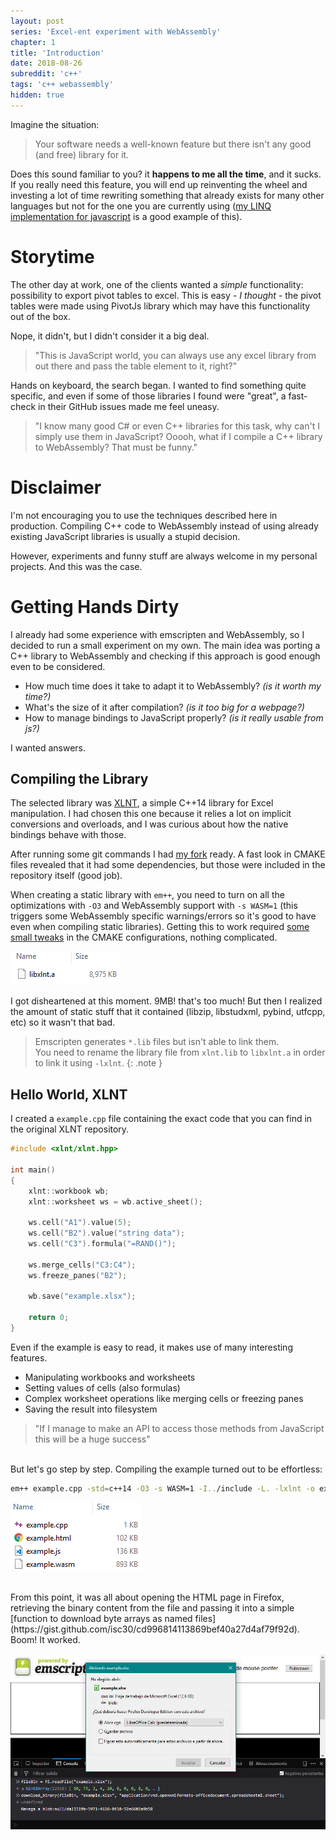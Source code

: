 ```yaml
---
layout: post
series: 'Excel-ent experiment with WebAssembly'
chapter: 1
title: 'Introduction'
date: 2018-08-26
subreddit: 'c++'
tags: 'c++ webassembly'
hidden: true
---
```


Imagine the situation:
> Your software needs a well-known feature but there isn't any good (and free) library for it.

Does this sound familiar to you? it **happens to me all the time**, and it sucks. If you really need this feature, you will end up reinventing the wheel and investing a lot of time rewriting something that already exists for many other languages but not for the one you are currently using ([my LINQ implementation for javascript]() is a good example of this).

<!-- more -->

# Storytime

The other day at work, one of the clients wanted a *simple* functionality: possibility to export pivot tables to excel. This is easy *- I thought -* the pivot tables were made using PivotJs library which may have this functionality out of the box.

Nope, it didn't, but I didn't consider it a big deal.
> "This is JavaScript world, you can always use any excel library from out there and pass the table element to it, right?"

Hands on keyboard, the search began. I wanted to find something quite specific, and even if some of those libraries I found were "great", a fast-check in their GitHub issues made me feel uneasy.

> "I know many good C# or even C++ libraries for this task, why can't I simply use them in JavaScript?
> Ooooh, what if I compile a C++ library to WebAssembly? That must be funny."

# Disclaimer

I'm not encouraging you to use the techniques described here in production. Compiling C++ code to WebAssembly instead of using already existing JavaScript libraries is usually a stupid decision.

However, experiments and funny stuff are always welcome in my personal projects. And this was the case.

# Getting Hands Dirty

I already had some experience with emscripten and WebAssembly, so I decided to run a small experiment on my own. The main idea was porting a C++ library to WebAssembly and checking if this approach is good enough even to be considered.

- How much time does it take to adapt it to WebAssembly? *(is it worth my time?)*<br/>
- What's the size of it after compilation? *(is it too big for a webpage?)*<br/>
- How to manage bindings to JavaScript properly? *(is it really usable from js?)*<br/>

I wanted answers.

## Compiling the Library

The selected library was [XLNT](https://github.com/tfussell/xlnt), a simple C++14 library for Excel manipulation. I had chosen this one because it relies a lot on implicit conversions and overloads, and I was curious about how
the native bindings behave with those.

After running some git commands I had [my fork](https://github.com/isc30/xlnt-wasm) ready. A fast look in CMAKE files revealed that it had some dependencies, but those were included in the repository itself (good job).

When creating a static library with `em++`, you need to turn on all the optimizations with `-O3` and WebAssembly support with `-s WASM=1` (this triggers some WebAssembly specific warnings/errors so it's good to have even when compiling static libraries). Getting this to work required [some small tweaks](https://github.com/isc30/xlnt-wasm/commit/b0f9304e143740779030e8082ccfae2a1f4f3c25) in the CMAKE configurations, nothing complicated.

![](/assets/posts/xlnt-wasm/lib-file.png "8.9MB WTF!")

I got disheartened at this moment. 9MB! that's too much! But then I realized the amount of static stuff that it contained (libzip, libstudxml, pybind, utfcpp, etc) so it wasn't that bad.

> Emscripten generates `*.lib` files but isn't able to link them.<br/>
> You need to rename the library file from `xlnt.lib` to `libxlnt.a` in order to link it using `-lxlnt`.
{: .note }

## Hello World, XLNT

I created a `example.cpp` file containing the exact code that you can find in the original XLNT repository.

```cpp
#include <xlnt/xlnt.hpp>

int main()
{
    xlnt::workbook wb;
    xlnt::worksheet ws = wb.active_sheet();

    ws.cell("A1").value(5);
    ws.cell("B2").value("string data");
    ws.cell("C3").formula("=RAND()");

    ws.merge_cells("C3:C4");
    ws.freeze_panes("B2");

    wb.save("example.xlsx");

    return 0;
}
```

Even if the example is easy to read, it makes use of many interesting features.

- Manipulating workbooks and worksheets
- Setting values of cells (also formulas)
- Complex worksheet operations like merging cells or freezing panes
- Saving the result into filesystem

> "If I manage to make an API to access those methods from JavaScript this will be a huge success"

<br/>
But let's go step by step. Compiling the example turned out to be effortless:

```bash
em++ example.cpp -std=c++14 -O3 -s WASM=1 -I../include -L. -lxlnt -o example.html
```

![](/assets/posts/xlnt-wasm/example-folder.png)

<br/>
From this point, it was all about opening the HTML page in Firefox, retrieving the binary content from the file and passing it into a simple [function to download byte arrays as named files](https://gist.github.com/isc30/cd996814113869bef40a27d4af79f92d). Boom! It worked.

![](/assets/posts/xlnt-wasm/download-dialog.png)
